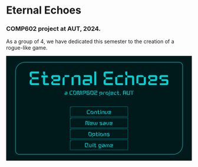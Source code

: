 # Eternal Echoes
### COMP602 project at AUT, 2024.

As a group of 4, we have dedicated this semester to the creation of a rogue-like game.

![MainMenu](Assets/UISprites/HUDv1%20Mockup.png "MainMenu")

